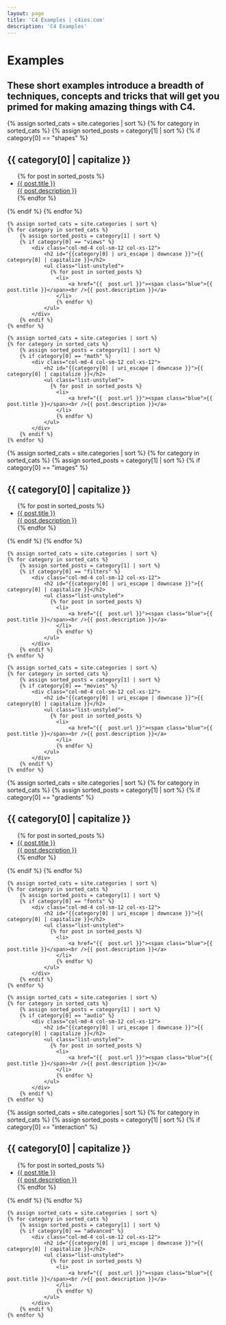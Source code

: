 ```yaml
---
layout: page
title: 'C4 Examples | c4ios.com'
description: 'C4 Examples'
---
```


# Examples

<div class="row">
	<div class="col-md-12 col-sm-12 col-xs-12">
		<h2>These short examples introduce a breadth of techniques, concepts and tricks that will get you primed for making amazing things with C4.</h2>
	</div>
</div>

<div class="row examples-index">
	{% assign sorted_cats = site.categories | sort %}
	{% for category in sorted_cats %}
		{% assign sorted_posts = category[1] | sort %}
		{% if category[0] == "shapes" %}
			<div class="col-md-4 col-sm-12 col-xs-12">
				<h2 id="{{category[0] | uri_escape | downcase }}">{{ category[0] | capitalize }}</h2>
				<ul class="list-unstyled">
				  {% for post in sorted_posts %} 
				 	<li>
				 		<a href="{{  post.url }}"><span class="blue">{{  post.title }}</span><br />{{ post.description }}</a>
				 	</li>
				 	{% endfor %}
				</ul>
			</div>
		{% endif %}
	{% endfor %}

	{% assign sorted_cats = site.categories | sort %}
	{% for category in sorted_cats %}
		{% assign sorted_posts = category[1] | sort %}
		{% if category[0] == "views" %}
			<div class="col-md-4 col-sm-12 col-xs-12">
				<h2 id="{{category[0] | uri_escape | downcase }}">{{ category[0] | capitalize }}</h2>
				<ul class="list-unstyled">
				  {% for post in sorted_posts %} 
				 	<li>
				 		<a href="{{  post.url }}"><span class="blue">{{  post.title }}</span><br />{{ post.description }}</a>
				 	</li>
				 	{% endfor %}
				</ul>
			</div>
		{% endif %}
	{% endfor %}

	{% assign sorted_cats = site.categories | sort %}
	{% for category in sorted_cats %}
		{% assign sorted_posts = category[1] | sort %}
		{% if category[0] == "math" %}
			<div class="col-md-4 col-sm-12 col-xs-12">
				<h2 id="{{category[0] | uri_escape | downcase }}">{{ category[0] | capitalize }}</h2>
				<ul class="list-unstyled">
				  {% for post in sorted_posts %} 
				 	<li>
				 		<a href="{{  post.url }}"><span class="blue">{{  post.title }}</span><br />{{ post.description }}</a>
				 	</li>
				 	{% endfor %}
				</ul>
			</div>
		{% endif %}
	{% endfor %}
</div>

<div class="row examples-index">
	{% assign sorted_cats = site.categories | sort %}
	{% for category in sorted_cats %}
		{% assign sorted_posts = category[1] | sort %}
		{% if category[0] == "images" %}
			<div class="col-md-4 col-sm-12 col-xs-12">
				<h2 id="{{category[0] | uri_escape | downcase }}">{{ category[0] | capitalize }}</h2>
				<ul class="list-unstyled">
				  {% for post in sorted_posts %} 
				 	<li>
				 		<a href="{{  post.url }}"><span class="blue">{{  post.title }}</span><br />{{ post.description }}</a>
				 	</li>
				 	{% endfor %}
				</ul>
			</div>
		{% endif %}
	{% endfor %}

	{% assign sorted_cats = site.categories | sort %}
	{% for category in sorted_cats %}
		{% assign sorted_posts = category[1] | sort %}
		{% if category[0] == "filters" %}
			<div class="col-md-4 col-sm-12 col-xs-12">
				<h2 id="{{category[0] | uri_escape | downcase }}">{{ category[0] | capitalize }}</h2>
				<ul class="list-unstyled">
				  {% for post in sorted_posts %} 
				 	<li>
				 		<a href="{{  post.url }}"><span class="blue">{{  post.title }}</span><br />{{ post.description }}</a>
				 	</li>
				 	{% endfor %}
				</ul>
			</div>
		{% endif %}
	{% endfor %}

	{% assign sorted_cats = site.categories | sort %}
	{% for category in sorted_cats %}
		{% assign sorted_posts = category[1] | sort %}
		{% if category[0] == "movies" %}
			<div class="col-md-4 col-sm-12 col-xs-12">
				<h2 id="{{category[0] | uri_escape | downcase }}">{{ category[0] | capitalize }}</h2>
				<ul class="list-unstyled">
				  {% for post in sorted_posts %} 
				 	<li>
				 		<a href="{{  post.url }}"><span class="blue">{{  post.title }}</span><br />{{ post.description }}</a>
				 	</li>
				 	{% endfor %}
				</ul>
			</div>
		{% endif %}
	{% endfor %}
</div>

<div class="row examples-index">
	{% assign sorted_cats = site.categories | sort %}
	{% for category in sorted_cats %}
		{% assign sorted_posts = category[1] | sort %}
		{% if category[0] == "gradients" %}
			<div class="col-md-4 col-sm-12 col-xs-12">
				<h2 id="{{category[0] | uri_escape | downcase }}">{{ category[0] | capitalize }}</h2>
				<ul class="list-unstyled">
				  {% for post in sorted_posts %} 
				 	<li>
				 		<a href="{{  post.url }}"><span class="blue">{{  post.title }}</span><br />{{ post.description }}</a>
				 	</li>
				 	{% endfor %}
				</ul>
			</div>
		{% endif %}
	{% endfor %}

	{% assign sorted_cats = site.categories | sort %}
	{% for category in sorted_cats %}
		{% assign sorted_posts = category[1] | sort %}
		{% if category[0] == "fonts" %}
			<div class="col-md-4 col-sm-12 col-xs-12">
				<h2 id="{{category[0] | uri_escape | downcase }}">{{ category[0] | capitalize }}</h2>
				<ul class="list-unstyled">
				  {% for post in sorted_posts %} 
				 	<li>
				 		<a href="{{  post.url }}"><span class="blue">{{  post.title }}</span><br />{{ post.description }}</a>
				 	</li>
				 	{% endfor %}
				</ul>
			</div>
		{% endif %}
	{% endfor %}

	{% assign sorted_cats = site.categories | sort %}
	{% for category in sorted_cats %}
		{% assign sorted_posts = category[1] | sort %}
		{% if category[0] == "audio" %}
			<div class="col-md-4 col-sm-12 col-xs-12">
				<h2 id="{{category[0] | uri_escape | downcase }}">{{ category[0] | capitalize }}</h2>
				<ul class="list-unstyled">
				  {% for post in sorted_posts %} 
				 	<li>
				 		<a href="{{  post.url }}"><span class="blue">{{  post.title }}</span><br />{{ post.description }}</a>
				 	</li>
				 	{% endfor %}
				</ul>
			</div>
		{% endif %}
	{% endfor %}
</div>

<div class="row examples-index">
	{% assign sorted_cats = site.categories | sort %}
	{% for category in sorted_cats %}
		{% assign sorted_posts = category[1] | sort %}
		{% if category[0] == "interaction" %}
			<div class="col-md-4 col-sm-12 col-xs-12">
				<h2 id="{{category[0] | uri_escape | downcase }}">{{ category[0] | capitalize }}</h2>
				<ul class="list-unstyled">
				  {% for post in sorted_posts %} 
				 	<li>
				 		<a href="{{  post.url }}"><span class="blue">{{  post.title }}</span><br />{{ post.description }}</a>
				 	</li>
				 	{% endfor %}
				</ul>
			</div>
		{% endif %}
	{% endfor %}

	{% assign sorted_cats = site.categories | sort %}
	{% for category in sorted_cats %}
		{% assign sorted_posts = category[1] | sort %}
		{% if category[0] == "advanced" %}
			<div class="col-md-4 col-sm-12 col-xs-12">
				<h2 id="{{category[0] | uri_escape | downcase }}">{{ category[0] | capitalize }}</h2>
				<ul class="list-unstyled">
				  {% for post in sorted_posts %} 
				 	<li>
				 		<a href="{{  post.url }}"><span class="blue">{{  post.title }}</span><br />{{ post.description }}</a>
				 	</li>
				 	{% endfor %}
				</ul>
			</div>
		{% endif %}
	{% endfor %}
</div>